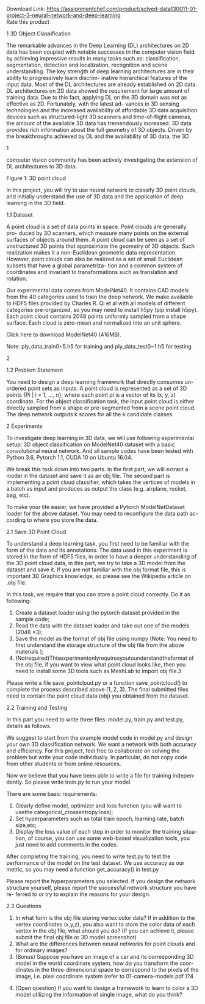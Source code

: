 Download Link: https://assignmentchef.com/product/solved-data130011-01-project-3-neural-network-and-deep-learning
<br>
<span class="kksr-muted">Rate this product</span>

1 3D Object Classification

The remarkable advances in the Deep Learning (DL) architectures on 2D data has been coupled with notable successes in the computer vision field by achieving impressive results in many tasks such as: classification, segmentation, detection and localization, recognition and scene understanding. The key strength of deep learning architectures are in their ability to progressively learn discrim- inative hierarchical features of the input data. Most of the DL architectures are already established on 2D data. DL architectures on 2D data showed the requirement for large amount of training data. Due to this fact, applying DL on the 3D domain was not as effective as 2D. Fortunately, with the latest ad- vances in 3D sensing technologies and the increased availability of affordable 3D data acquisition devices such as structured-light 3D scanners and time-of-flight cameras, the amount of the available 3D data has tremendously increased. 3D data provides rich information about the full geometry of 3D objects. Driven by the breakthroughs achieved by DL and the availability of 3D data, the 3D

1

computer vision community has been actively investigating the extension of DL architectures to 3D data.

Figure 1: 3D point cloud

In this project, you will try to use neural network to classify 3D point clouds, and initially understand the use of 3D data and the application of deep learning in the 3D field.

1.1 Dataset

A point cloud is a set of data points in space. Point clouds are generally pro- duced by 3D scanners, which measure many points on the external surfaces of objects around them. A point cloud can be seen as a set of unstructured 3D points that approximate the geometry of 3D objects. Such realization makes it a non-Euclidean geometric data representation. However, point clouds can also be realized as a set of small Euclidean subsets that have a global parametriza- tion and a common system of coordinates and invariant to transformations such as translation and rotation.

Our experimental data comes from ModelNet40. It contains CAD models from the 40 categories used to train the deep network. We make available to HDF5 files provided by Charles R. Qi et al with all models of different categories pre-organized, so you may need to install h5py (pip install h5py). Each point cloud contains 2048 points uniformly sampled from a shape surface. Each cloud is zero-mean and normalized into an unit sphere.

Click here to download ModelNet40 (416MB).

Note: ply_data_train0~5.h5 for training and ply_data_test0~1.h5 for testing

2

1.2 Problem Statement

You need to design a deep learning framework that directly consumes un- ordered point sets as inputs. A point cloud is represented as a set of 3D points {Pi | i = 1, …, n}, where each point pi is a vector of its (x, y, z) coordinate. For the object classification task, the input point cloud is either directly sampled from a shape or pre-segmented from a scene point cloud. The deep network outputs k scores for all the k candidate classes.

2 Experiments

To investigate deep learning in 3D data, we will use following experimental setup: 3D object classification on ModelNet40 dataset with a basic convolutional neural network. And all sample codes have been tested with Python 3.6, Pytorch 1.1, CUDA 10 on Ubuntu 16.04.

We break this task down into two parts. In the first part, we will extract a model in the dataset and save it as an obj file. The second part is implementing a point cloud classifier, which takes the vertices of models in a batch as input and produces as output the class (e.g. airplane, rocket, bag, etc).

To make your life easier, we have provided a Pytorch ModelNetDataset loader for the above dataset. You may need to reconfigure the data path ac- cording to where you store the data.

2.1 Save 3D Point Cloud

To understand a deep learning task, you first need to be familiar with the form of the data and its annotations. The data used in this experiment is stored in the form of HDF5 files, in order to have a deeper understanding of the 3D point cloud data, in this part, we try to take a 3D model from the dataset and save it. If you are not familiar with the obj format file, this is important 3D Graphics knowledge, so please see the Wikipedia article on .obj file.

In this task, we require that you can store a point cloud correctly. Do it as following:

<ol>

 <li>Create a dataset loader using the pytorch dataset provided in the sample code;</li>

 <li>Read the data with the dataset loader and take out one of the models (2048 ×3);</li>

 <li>Save the model as the format of obj file using numpy (Note: You need to first understand the storage structure of the obj file from the above materials );</li>

 <li>(Notrequired)Thisexperimentonlyrequiresyoutounderstandtheformat of the obj file, if you want to view what point cloud looks like, then you need to install some 3D tools such as MeshLab to import obj file.3</li>

</ol>

Please write a file save_pointcloud.py or a function save_pointcloud() to complete the process described above (1, 2, 3). The final submitted files need to contain the point cloud data (obj) you obtained from the dataset.

2.2 Training and Testing

In this part you need to write three files: model.py, train.py and test.py, details as follows.

We suggest to start from the example model code in model.py and design your own 3D classification network. We want a network with both accuracy and efficiency. For this project, feel free to collaborate on solving the problem but write your code individually. In particular, do not copy code from other students or from online resources.

Now we believe that you have been able to write a file for training indepen- dently. So please write train.py to run your model.

There are some basic requirements:

<ol>

 <li>Clearly define model, optimizer and loss function (you will want to usethe categorical_crossentropy loss);</li>

 <li>Set hyperparameters such as total train epoch, learning rate, batch size,etc;</li>

 <li>Display the loss value of each step in order to monitor the training situa- tion, of course, you can use some web-based visualization tools, you just need to add comments in the codes.</li>

</ol>

After completing the training, you need to write test.py to test the performance of the model on the test dataset. We use accuracy as our metric, so you may need a function get_accuracy() in test.py

Please report the hyperparameters you selected. If you design the network structure yourself, please report the successful network structure you have re- ferred to or try to explain the reasons for your design.

2.3 Questions

<ol>

 <li>In what form is the obj file storing vertex color data? If in addition to the vertex coordinates (x,y,z), you also want to store the color data of each vertex in the obj file, what should you do? (If you can achieve it, please submit the final obj file or 3D model screenshot)</li>

 <li>What are the differences between neural networks for point clouds and for ordinary images?</li>

 <li>(Bonus) Suppose you have an image of a car and its corresponding 3D model in the world coordinate system, how do you transform the coor- dinates in the three-dimensional space to correspond to the pixels of the image, i.e. pixel coordinate system (refer to 01-camera-models.pdf )?4</li>

</ol>

4. (Open question) If you want to design a framework to learn to color a 3D model utilizing the information of single image, what do you think?